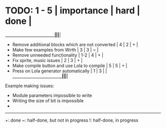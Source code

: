 # TODO: 1 - 5                                      | importance |  hard  | done |
___________________________________________________|____________|________|______|
- Remove additional blocks which are not converted |     4      |    2   |  +   |
- Make few examples from Wirth                     |     3      |    3   |  ~   |
- Remove unneeded functionality                    |    1-2     |    4   |  +   |
- Fix sprite, music issues                         |     2      |    3   |  +   |
- Make compile button and use Lola to compile      |     5      |    5   |  +   | 
- Press on Lola generator automatically            |     1      |    3   |      |
___________________________________________________|____________|________|______|

Example making issues:
- Module parameters impossible to write
- Writing the size of bit is impossible
- 

--------------------------------
+: done
~: half-done, but not in progress
!: half-done, in progress

